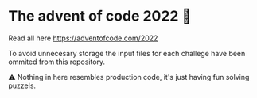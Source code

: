 # The advent of code 2022 🥳

Read all here https://adventofcode.com/2022

To avoid unnecesary storage the input files for each challege have been ommited from this repository.

⚠️ Nothing in here resembles production code, it's just having fun solving puzzels.